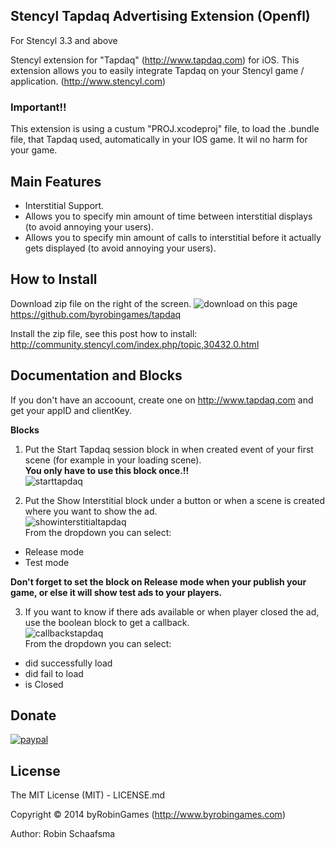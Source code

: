 ## Stencyl Tapdaq Advertising Extension (Openfl)

For Stencyl 3.3 and above

Stencyl extension for "Tapdaq" (http://www.tapdaq.com) for iOS. This extension allows you to easily integrate Tapdaq on your Stencyl game / application. (http://www.stencyl.com)

### Important!!
This extension is using a custum "PROJ.xcodeproj" file, to load the .bundle file, that Tapdaq used, automatically in your IOS game. It wil no harm for your game.

## Main Features

  * Interstitial Support.
  * Allows you to specify min amount of time between interstitial displays (to avoid annoying your users).
  * Allows you to specify min amount of calls to interstitial before it actually gets displayed (to avoid annoying your users).

## How to Install
Download zip file on the right of the screen. ![download](http://www.byrobingames.com/stencyl/heyzap/download.png) on this page https://github.com/byrobingames/tapdaq<br />

Install the zip file, see this post how to install: http://community.stencyl.com/index.php/topic,30432.0.html

## Documentation and Blocks

If you don't have an accoount, create one on http://www.tapdaq.com and get your appID and clientKey.

**Blocks**

1) Put the Start Tapdaq session block in when created event of your first scene (for example in your loading scene). <br/>
**You only have to use this block once.!!**<br/>
![starttapdaq](http://www.byrobingames.com/stencyl/tapdaq/starttapdaq.png)

2) Put the Show Interstitial block under a button or when a scene is created  where you want to show the ad.<br/>
![showinterstitialtapdaq](http://www.byrobingames.com/stencyl/tapdaq/showinterstitialtapdaq.png)<br/>
From the dropdown you can select:
- Release mode
- Test mode<br/>

**Don't forget to set the block on Release mode when your publish your game, or else it will show test ads to your players.**

3) If you want to know if there ads available or when player closed the ad, use the boolean block to get a callback.<br/>
![callbackstapdaq](http://www.byrobingames.com/stencyl/tapdaq/callbackstapdaq.png)<br/>
From the dropdown you can select:
- did successfully load
- did fail to load
- is Closed

## Donate

[![paypal](https://www.paypalobjects.com/en_US/i/btn/btn_donateCC_LG.gif)](https://www.paypal.com/cgi-bin/webscr?cmd=_s-xclick&hosted_button_id=HKLGFCAGKBMFL)<br />


## License

The MIT License (MIT) - LICENSE.md

Copyright © 2014 byRobinGames (http://www.byrobingames.com)

Author: Robin Schaafsma
